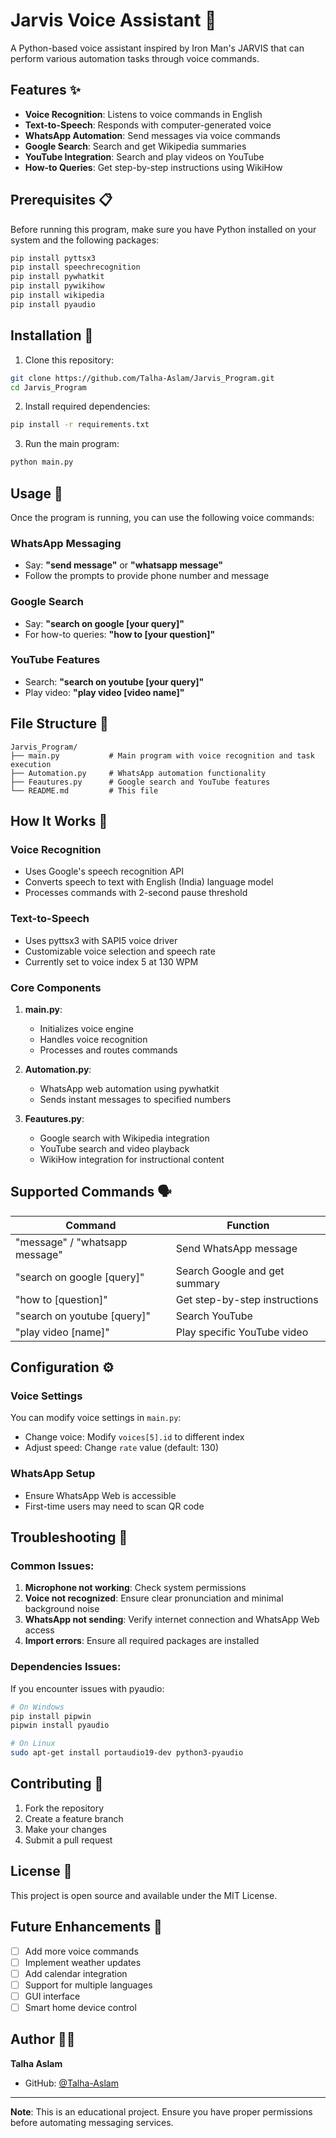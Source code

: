 # Jarvis Voice Assistant 🤖

A Python-based voice assistant inspired by Iron Man's JARVIS that can perform various automation tasks through voice commands.

## Features ✨

- **Voice Recognition**: Listens to voice commands in English
- **Text-to-Speech**: Responds with computer-generated voice
- **WhatsApp Automation**: Send messages via voice commands
- **Google Search**: Search and get Wikipedia summaries
- **YouTube Integration**: Search and play videos on YouTube
- **How-to Queries**: Get step-by-step instructions using WikiHow

## Prerequisites 📋

Before running this program, make sure you have Python installed on your system and the following packages:

```bash
pip install pyttsx3
pip install speechrecognition
pip install pywhatkit
pip install pywikihow
pip install wikipedia
pip install pyaudio
```

## Installation 🔧

1. Clone this repository:
```bash
git clone https://github.com/Talha-Aslam/Jarvis_Program.git
cd Jarvis_Program
```

2. Install required dependencies:
```bash
pip install -r requirements.txt
```

3. Run the main program:
```bash
python main.py
```

## Usage 🎯

Once the program is running, you can use the following voice commands:

### WhatsApp Messaging
- Say: **"send message"** or **"whatsapp message"**
- Follow the prompts to provide phone number and message

### Google Search
- Say: **"search on google [your query]"**
- For how-to queries: **"how to [your question]"**

### YouTube Features
- Search: **"search on youtube [your query]"**
- Play video: **"play video [video name]"**

## File Structure 📁

```
Jarvis_Program/
├── main.py           # Main program with voice recognition and task execution
├── Automation.py     # WhatsApp automation functionality
├── Feautures.py      # Google search and YouTube features
└── README.md         # This file
```

## How It Works 🔧

### Voice Recognition
- Uses Google's speech recognition API
- Converts speech to text with English (India) language model
- Processes commands with 2-second pause threshold

### Text-to-Speech
- Uses pyttsx3 with SAPI5 voice driver
- Customizable voice selection and speech rate
- Currently set to voice index 5 at 130 WPM

### Core Components

1. **main.py**: 
   - Initializes voice engine
   - Handles voice recognition
   - Processes and routes commands

2. **Automation.py**:
   - WhatsApp web automation using pywhatkit
   - Sends instant messages to specified numbers

3. **Feautures.py**:
   - Google search with Wikipedia integration
   - YouTube search and video playback
   - WikiHow integration for instructional content

## Supported Commands 🗣️

| Command | Function |
|---------|----------|
| "message" / "whatsapp message" | Send WhatsApp message |
| "search on google [query]" | Search Google and get summary |
| "how to [question]" | Get step-by-step instructions |
| "search on youtube [query]" | Search YouTube |
| "play video [name]" | Play specific YouTube video |

## Configuration ⚙️

### Voice Settings
You can modify voice settings in `main.py`:
- Change voice: Modify `voices[5].id` to different index
- Adjust speed: Change `rate` value (default: 130)

### WhatsApp Setup
- Ensure WhatsApp Web is accessible
- First-time users may need to scan QR code

## Troubleshooting 🔧

### Common Issues:
1. **Microphone not working**: Check system permissions
2. **Voice not recognized**: Ensure clear pronunciation and minimal background noise
3. **WhatsApp not sending**: Verify internet connection and WhatsApp Web access
4. **Import errors**: Ensure all required packages are installed

### Dependencies Issues:
If you encounter issues with pyaudio:
```bash
# On Windows
pip install pipwin
pipwin install pyaudio

# On Linux
sudo apt-get install portaudio19-dev python3-pyaudio
```

## Contributing 🤝

1. Fork the repository
2. Create a feature branch
3. Make your changes
4. Submit a pull request

## License 📄

This project is open source and available under the MIT License.

## Future Enhancements 🚀

- [ ] Add more voice commands
- [ ] Implement weather updates
- [ ] Add calendar integration
- [ ] Support for multiple languages
- [ ] GUI interface
- [ ] Smart home device control

## Author 👨‍💻

**Talha Aslam**
- GitHub: [@Talha-Aslam](https://github.com/Talha-Aslam)

---

**Note**: This is an educational project. Ensure you have proper permissions before automating messaging services.
